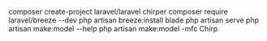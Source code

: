 composer create-project laravel/laravel chirper
composer require laravel/breeze --dev
php artisan breeze:install blade
php artisan serve
php artisan make:model --help
php artisan make:model -mfc Chirp
